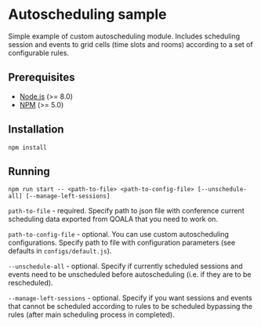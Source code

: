 # Autoscheduling sample

Simple example of custom autoscheduling module. Includes scheduling session and events to grid cells (time slots and rooms) according to a set of configurable rules.

## Prerequisites
- [Node.js](http://nodejs.org/) (>= 8.0)
- [NPM](https://www.npmjs.com/) (>= 5.0)

## Installation
```
npm install
```

## Running
```
npm run start -- <path-to-file> <path-to-config-file> [--unschedule-all] [--manage-left-sessions]
```
`path-to-file` - required. Specify path to json file with conference current scheduling data exported from QOALA that you need to work on.

`path-to-config-file` - optional. You can use custom autoscheduling configurations. Specify path to file with configuration parameters (see defaults in `configs/default.js`).

`--unschedule-all` - optional. Specify if currently scheduled sessions and events need to be unscheduled before autoscheduling (i.e. if they are to be rescheduled).

`--manage-left-sessions` - optional. Specify if you want sessions and events that cannot be scheduled according to rules to be scheduled bypassing the rules (after main scheduling process in completed).

